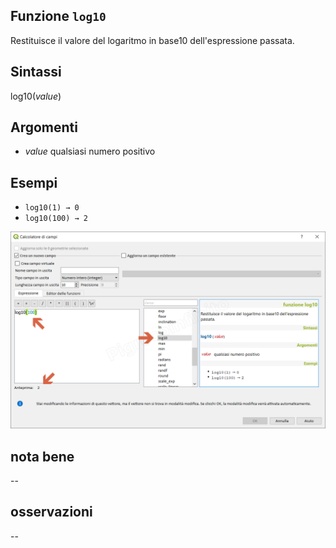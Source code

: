 ## Funzione `log10`

Restituisce il valore del logaritmo in base10 dell'espressione passata.

## Sintassi

log10(_value_)

## Argomenti

* _value_ qualsiasi numero positivo

## Esempi

* `log10(1) → 0`
* `log10(100) → 2`

![](/img/matematica/log10/log101.png)

## nota bene

--

## osservazioni

--